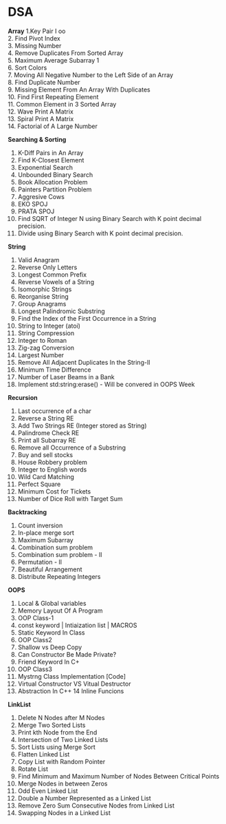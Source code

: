 # DSA
**Array**
1.Key Pair I oo                                                                                                                                                                                   
2. Find Pivot Index                                                                                                                                                                               
3. Missing Number                                                                                                                                                                                 
4. Remove Duplicates From Sorted Array                                                                                                                                                            
5. Maximum Average Subarray 1                                                                                                                                                                     
6. Sort Colors                                                                                                                                                                                    
7. Moving All Negative Number to the Left Side of an Array                                                                                                                                        
8. Find Duplicate Number                                                                                                                                                                          
9. Missing Element From An Array With Duplicates                                                                                                                                                  
10. Find First Repeating Element                                                                                                                                                                  
11. Common Element in 3 Sorted Array                                                                                                                                                              
12. Wave Print A Matrix                                                                                                                                                                           
13. Spiral Print A Matrix                                                                                                                                                                         
14. Factorial of A Large Number                                                                                                                                                                   

**Searching & Sorting**
1. K-Diff Pairs in An Array
2. Find K-Closest Element
3. Exponential Search
4. Unbounded Binary Search
5. Book Allocation Problem
6. Painters Partition Problem
7. Aggresive Cows
8. EKO SPOJ
9. PRATA SPOJ
10. Find SQRT of Integer N using Binary Search with K point decimal precision. 
11. Divide using Binary Search with K point decimal precision.
    
**String**
1. Valid Anagram
2. Reverse Only Letters
3. Longest Common Prefix
4. Reverse Vowels of a String
5. Isomorphic Strings
6. Reorganise String
7. Group Anagrams
8. Longest Palindromic Substring
9. Find the Index of the First Occurrence in a String
10. String to Integer (atoi)
11. String Compression
12. Integer to Roman
13. Zig-zag Conversion
14. Largest Number
15. Remove All Adjacent Duplicates In the String-Il
16. Minimum Time Difference
17. Number of Laser Beams in a Bank
18. Implement std:string:erase() - Will be convered in OOPS Week

**Recursion**
1. Last occurrence of a char
2. Reverse a String RE
3. Add Two Strings RE (Integer stored as String)
4. Palindrome Check RE
5. Print all Subarray RE
6. Remove all Occurrence of a Substring
7. Buy and sell stocks
8. House Robbery problem
9. Integer to English words
10. Wild Card Matching
11. Perfect Square
12. Minimum Cost for Tickets
13. Number of Dice Roll with Target Sum

**Backtracking**
1. Count inversion
2. In-place merge sort
3. Maximum Subarray
4. Combination sum problem
5. Combination sum problem - Il
6. Permutation - Il
7. Beautiful Arrangement
8. Distribute Repeating Integers

**OOPS**
1. Local & Global variables
2. Memory Layout Of A Program
3. OOP Class-1
4. const keyword | Intiaization list | MACROS
5. Static Keyword In Class
6. OOP Class2
7. Shallow vs Deep Copy
8. Can Constructor Be Made
Private?
9. Friend Keyword In C+
10. OOP Class3
11. Mystrng Class Implementation [Code]                                                                              
12. Virtual Constructor VS Vitual Destructor
13. Abstraction In C++                                                                                                                                                                             14 Inline Funcions

**LinkList**
1. Delete N Nodes after M Nodes
2. Merge Two Sorted Lists
3. Print kth Node from the End
4. Intersection of Two Linked Lists
5. Sort Lists using Merge Sort
6. Flatten Linked List
7. Copy List with Random Pointer
8. Rotate List
9. Find Minimum and Maximum Number of Nodes Between Critical Points
10. Merge Nodes in between Zeros
11. Odd Even Linked List
12. Double a Number Represented as a Linked List
13. Remove Zero Sum Consecutive Nodes from Linked List
14. Swapping Nodes in a Linked List



